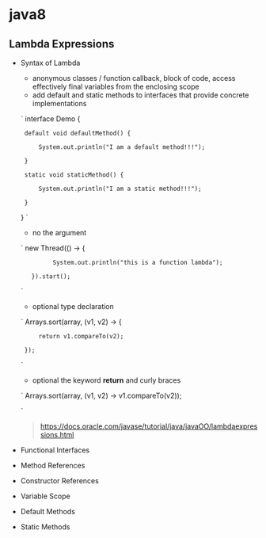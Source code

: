 # java8

## Lambda Expressions
 - Syntax of Lambda
    * anonymous classes / function callback, block of code, access effectively final variables from the enclosing scope
    * add default and static methods to interfaces that provide concrete implementations
    
    `
    interface Demo {
    
		default void defaultMethod() {
		
			System.out.println("I am a default method!!!");
			
		}
		
		static void staticMethod() {
		
			System.out.println("I am a static method!!!");
			
		}
		
	}
    `
   
    * no the argument
    
   `
                  new Thread(() -> {
		  
			    System.out.println("this is a function lambda");
			    
		  }).start();
    `
    * optional type declaration
    
    ` 
               Arrays.sort(array, (v1, v2) -> {
	       
			return v1.compareTo(v2);
			
		});
    `
    * optional the keyword **return** and curly braces
    
    `
    		Arrays.sort(array, (v1, v2) -> v1.compareTo(v2));
		
    `
    
	> https://docs.oracle.com/javase/tutorial/java/javaOO/lambdaexpressions.html
	
 - Functional Interfaces
 - Method References
 - Constructor References
 - Variable Scope
 - Default Methods
 - Static Methods


